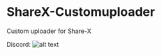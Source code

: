 # ShareX-Customuploader
Custom uploader for Share-X

Discord:
![alt text](https://i.jimdegroot.me/hyzx00gm.png "Logo Title Text 1")
